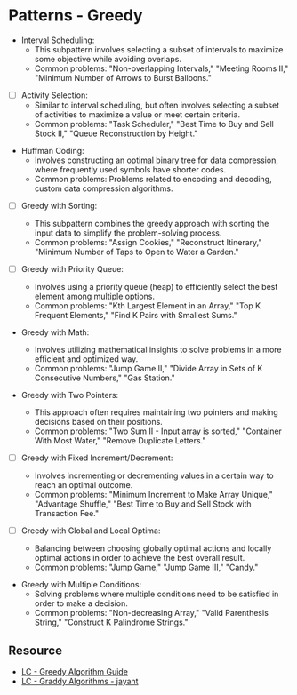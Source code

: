 # Patterns - Greedy

- Interval Scheduling:
    * This subpattern involves selecting a subset of intervals to maximize some objective while avoiding overlaps.
    * Common problems: "Non-overlapping Intervals," "Meeting Rooms II," "Minimum Number of Arrows to Burst Balloons."

- [ ] Activity Selection:
    * Similar to interval scheduling, but often involves selecting a subset of activities to maximize a value or meet certain criteria.
    * Common problems: "Task Scheduler," "Best Time to Buy and Sell Stock II," "Queue Reconstruction by Height."

- Huffman Coding:
    * Involves constructing an optimal binary tree for data compression, where frequently used symbols have shorter codes.
    * Common problems: Problems related to encoding and decoding, custom data compression algorithms.

- [ ] Greedy with Sorting:
    * This subpattern combines the greedy approach with sorting the input data to simplify the problem-solving process.
    * Common problems: "Assign Cookies," "Reconstruct Itinerary," "Minimum Number of Taps to Open to Water a Garden."

- [ ] Greedy with Priority Queue:
    * Involves using a priority queue (heap) to efficiently select the best element among multiple options.
    * Common problems: "Kth Largest Element in an Array," "Top K Frequent Elements," "Find K Pairs with Smallest Sums."

- Greedy with Math:
    * Involves utilizing mathematical insights to solve problems in a more efficient and optimized way.
    * Common problems: "Jump Game II," "Divide Array in Sets of K Consecutive Numbers," "Gas Station."

- Greedy with Two Pointers:
    * This approach often requires maintaining two pointers and making decisions based on their positions.
    * Common problems: "Two Sum II - Input array is sorted," "Container With Most Water," "Remove Duplicate Letters."

- [ ] Greedy with Fixed Increment/Decrement:
    * Involves incrementing or decrementing values in a certain way to reach an optimal outcome.
    * Common problems: "Minimum Increment to Make Array Unique," "Advantage Shuffle," "Best Time to Buy and Sell Stock with Transaction Fee."

- [ ] Greedy with Global and Local Optima:
    * Balancing between choosing globally optimal actions and locally optimal actions in order to achieve the best overall result.
    * Common problems: "Jump Game," "Jump Game III," "Candy."

- Greedy with Multiple Conditions:
    * Solving problems where multiple conditions need to be satisfied in order to make a decision.
    * Common problems: "Non-decreasing Array," "Valid Parenthesis String," "Construct K Palindrome Strings."


## Resource

- [LC - Greedy Algorithm Guide](https://leetcode.com/discuss/study-guide/4898402/greedy-summary)
- [LC - Graddy Algorithms - jayant](https://leetcode.com/tag/greedy/discuss/669996/Greedy-for-Beginners-Problems-or-Sample-solutions)


